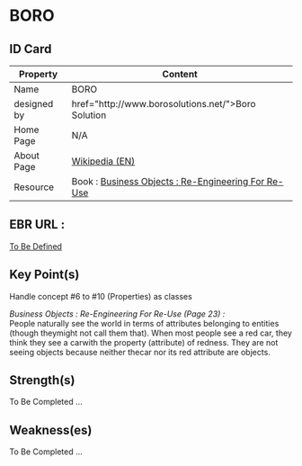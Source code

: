 BORO
==

ID Card
-

<table>
    <thead>
        <tr>
            <th>Property</th>
            <th>Content</th>
        </tr>
    </thead>
    <tbody>
        <tr>
            <td>Name</td>
            <td>BORO</td>
        </tr>
        <tr>
            <td>designed by</td>
            <td><a> href="http://www.borosolutions.net/">Boro Solution</a></td>
        </tr>
        <tr>
            <td>Home Page</td>
            <td>N/A</td>
        </tr>
        <tr>
            <td>About Page</td>
            <td><a href="https://en.wikipedia.org/wiki/BORO/">Wikipedia (EN)</a></td>
        </tr>
          <tr>
            <td>Resource</td>
            <td>Book : <a href="https://en.wikipedia.org/wiki/BORO/">Business Objects : Re-Engineering For Re-Use</a></td>
        </tr>
    </tbody>
</table>

EBR URL : 
-
<a href="https://www.topincs.com/EntangledBootstrap/">To Be Defined</a>
      
Key Point(s)
-
Handle concept #6 to #10 (Properties) as classes

_Business Objects : Re-Engineering For Re-Use (Page 23) :_  
People naturally see the world in terms of attributes belonging to entities (though theymight not call them that). When most people see a red car, they think they see a carwith the property (attribute) of redness. They are not seeing objects because neither thecar nor its red attribute are objects.


Strength(s)
-
To Be Completed ...

Weakness(es)
-
To Be Completed ...
